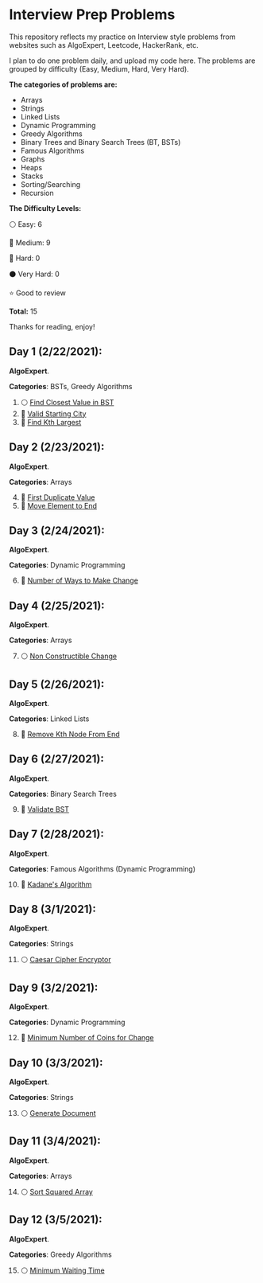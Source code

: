 # Interview Prep Problems

This repository reflects my practice on Interview style problems from websites such as AlgoExpert, Leetcode, HackerRank, etc. 

I plan to do one problem daily, and upload my code here. The problems are grouped by difficulty (Easy, Medium, Hard, Very Hard). 

**The categories of problems are:**

- Arrays
- Strings
- Linked Lists
- Dynamic Programming
- Greedy Algorithms
- Binary Trees and Binary Search Trees (BT, BSTs)
- Famous Algorithms
- Graphs
- Heaps
- Stacks
- Sorting/Searching
- Recursion

**The Difficulty Levels:**

:white_circle: Easy: 6

:large_blue_circle: Medium: 9  

:red_circle: Hard: 0  

:black_circle: Very Hard: 0  

:star: Good to review

__Total:__ 15

Thanks for reading, enjoy!

<!-- Template for each day

 ## Day 1: September 15, 2019
__Focus for today:__ Heaps/Priority Queues

#### AlgoExpert
* :white_circle: [Find Closest Value in BST](Easy/find_closest_value_bst.py)
* :large_blue_circle: [Valid Starting City](Medium/valid_starting_city.py)

#### LeetCode
* :red_circle: [bubble-sort.cpp](AlgoExpert/bubble-sort.cpp)

 -->
 
<!-- --------------------------------------------------------------------------------------------------------------------- -->

## Day 1 (2/22/2021):

**AlgoExpert**.

__Categories__: BSTs, Greedy Algorithms

1. :white_circle: [Find Closest Value in BST](Easy/find_closest_value_bst.py)
2. :large_blue_circle: [Valid Starting City](Medium/valid_starting_city.py)
3. :large_blue_circle: [Find Kth Largest](Medium/find_kth_largest.py)

<!-- --------------------------------------------------------------------------------------------------------------------- -->

<!-- --------------------------------------------------------------------------------------------------------------------- -->

## Day 2 (2/23/2021):

**AlgoExpert**.

__Categories__: Arrays

4. :large_blue_circle: [First Duplicate Value](Medium/first_duplicate_value.py)
5. :large_blue_circle: [Move Element to End](Medium/move_element_to_end.py)

<!-- --------------------------------------------------------------------------------------------------------------------- -->

<!-- --------------------------------------------------------------------------------------------------------------------- -->

## Day 3 (2/24/2021):

**AlgoExpert**.

__Categories__: Dynamic Programming

6. :large_blue_circle: [Number of Ways to Make Change](Medium/num_ways_change.py)

<!-- --------------------------------------------------------------------------------------------------------------------- -->

<!-- --------------------------------------------------------------------------------------------------------------------- -->

## Day 4 (2/25/2021):

**AlgoExpert**.

__Categories__: Arrays

7. :white_circle: [Non Constructible Change](Easy/nonconstructible_change.py)

<!-- --------------------------------------------------------------------------------------------------------------------- -->

<!-- --------------------------------------------------------------------------------------------------------------------- -->

## Day 5 (2/26/2021):

**AlgoExpert**.

__Categories__: Linked Lists

8. :large_blue_circle: [Remove Kth Node From End](Medium/remove_kth_node_from_end.py)

<!-- --------------------------------------------------------------------------------------------------------------------- -->

<!-- --------------------------------------------------------------------------------------------------------------------- -->

## Day 6 (2/27/2021):

**AlgoExpert**.

__Categories__: Binary Search Trees

9. :large_blue_circle: [Validate BST](Medium/validatebst.py)

<!-- --------------------------------------------------------------------------------------------------------------------- -->

<!-- --------------------------------------------------------------------------------------------------------------------- -->

## Day 7 (2/28/2021):

**AlgoExpert**.

__Categories__: Famous Algorithms (Dynamic Programming)

10. :large_blue_circle: [Kadane's Algorithm](Medium/kadanes_algorithm.py)

<!-- --------------------------------------------------------------------------------------------------------------------- -->

## Day 8 (3/1/2021):

**AlgoExpert**.

__Categories__: Strings

11. :white_circle: [Caesar Cipher Encryptor](Easy/caesar_cipher_encryptor.py)

<!-- --------------------------------------------------------------------------------------------------------------------- -->

<!-- --------------------------------------------------------------------------------------------------------------------- -->

## Day 9 (3/2/2021):

**AlgoExpert**.

__Categories__: Dynamic Programming

12. :large_blue_circle: [Minimum Number of Coins for Change](Medium/min_num_coins.py)

<!-- --------------------------------------------------------------------------------------------------------------------- -->

<!-- --------------------------------------------------------------------------------------------------------------------- -->

## Day 10 (3/3/2021):

**AlgoExpert**.

__Categories__: Strings

13. :white_circle: [Generate Document](Easy/generate_document.py)

<!-- --------------------------------------------------------------------------------------------------------------------- -->

<!-- --------------------------------------------------------------------------------------------------------------------- -->

## Day 11 (3/4/2021):

**AlgoExpert**.

__Categories__: Arrays

14. :white_circle: [Sort Squared Array](Easy/sortedSquaredArray.py)

<!-- --------------------------------------------------------------------------------------------------------------------- -->

<!-- --------------------------------------------------------------------------------------------------------------------- -->

## Day 12 (3/5/2021):

**AlgoExpert**.

__Categories__: Greedy Algorithms

15. :white_circle: [Minimum Waiting Time](Easy/minimum_waiting_time.py)

<!-- --------------------------------------------------------------------------------------------------------------------- -->




